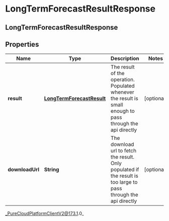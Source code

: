 # LongTermForecastResultResponse

## LongTermForecastResultResponse

## Properties

|Name | Type | Description | Notes|
|------------ | ------------- | ------------- | -------------|
| **result** | [**LongTermForecastResult**](LongTermForecastResult) | The result of the operation.  Populated whenever the result is small enough to pass through the api directly | [optional] |
| **downloadUrl** | **String** | The download url to fetch the result.  Only populated if the result is too large to pass through the api directly | [optional] |



_PureCloudPlatformClientV2@173.1.0_
